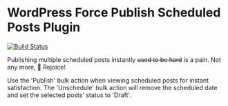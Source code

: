 # WordPress Force Publish Scheduled Posts Plugin

[![Build Status](https://travis-ci.org/barryceelen/wp-force-publish-scheduled.svg?branch=master)](https://travis-ci.org/barryceelen/wp-force-publish-scheduled)

Publishing multiple scheduled posts instantly ~~used to be hard~~ is a pain.
Not any more, :tada: Rejoice!

Use the 'Publish' bulk action when viewing scheduled posts for instant satisfaction.
The 'Unschedule' bulk action will remove the scheduled date and set the selected posts' status to 'Draft'.
